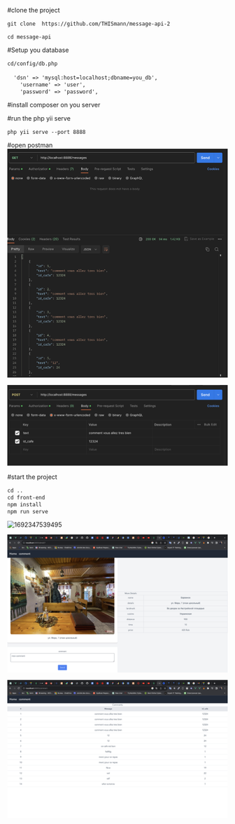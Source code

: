 #clone the project

```
git clone  https://github.com/THISmann/message-api-2

```


```
cd message-api
```

#Setup you database

```
cd/config/db.php

  'dsn' => 'mysql:host=localhost;dbname=you_db',
    'username' => 'user',
    'password' => 'password',

```

#install composer on you server

#run the php yii serve

```
php yii serve --port 8888
```

#open postman
![1692347446820](image/readme/1692347446820.png)

![1692347497614](image/readme/1692347497614.png)

#start the project

```
cd ..
cd front-end
npm install
npm run serve

```

![1692347539495](image/readme/1692347539495.png)

![1692347597762](image/readme/1692347597762.png)

![1692347607654](image/readme/1692347607654.png)

